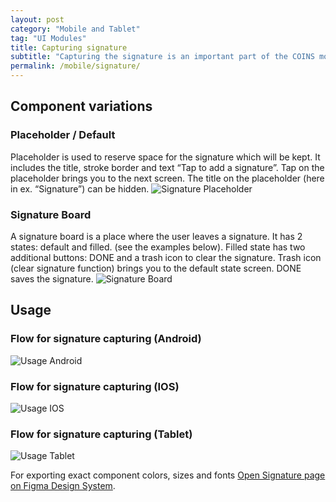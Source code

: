 ```yaml
---
layout: post
category: "Mobile and Tablet"
tag: "UI Modules"
title: Capturing signature
subtitle: "Capturing the signature is an important part of the COINS mobile interface. By signing users usually confirm the jobs that are done, their timesheets, etc.  "
permalink: /mobile/signature/
---
```


## Component variations
### Placeholder / Default
Placeholder is used to reserve space for the signature which will be kept. It includes the title, stroke border and text “Tap to add a signature”. Tap on the placeholder brings you to the next screen.
The title on the placeholder (here in ex. “Signature”) can be hidden.
![Signature Placeholder]({{site.baseurl}}/img/Mobile_Signature_Placeholder.png) 

### Signature Board
A signature board is a place where the user leaves a signature. It has 2 states: default and filled. (see the examples below). Filled state has two additional buttons: DONE and a trash icon to clear the signature. Trash icon (clear signature function) brings you to the default state screen. DONE saves the signature.
![Signature Board]({{Mobile_Signature_Board.png) 

## Usage
### Flow for signature capturing (Android)
![Usage Android]({{site.baseurl}}/img/Mobile_Usage_Android.png) 

### Flow for signature capturing (IOS)
![Usage IOS]({{site.baseurl}}/img/Mobile_Usage_IOS.png) 

### Flow for signature capturing (Tablet)
![Usage Tablet]({{site.baseurl}}/img/Mobile_Usage_Tablet.png) 

For exporting exact component colors, sizes and fonts [Open Signature page on Figma Design System](https://www.figma.com/file/TwQ8GcLuodWXegpAArH1RC/Draft-mobile-components?node-id=827%3A19019&t=9ABgPdWYKM5ljMXF-1).
